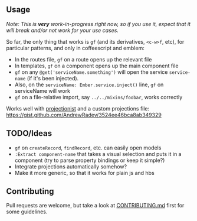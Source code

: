 ## Usage

*Note: This is **very** work-in-progress right now, so if you use it, expect that it
will break and/or not work for your use cases.*

So far, the only thing that works is `gf` (and its derivatives, `<c-w>f`,
etc), for particular patterns, and only in coffeescript and emblem:

- In the routes file, `gf` on a route opens up the relevant file
- In templates, `gf` on a component opens up the main component file
- `gf` on any `@get('serviceName.something')` will open the service
  `service-name` (if it's been injected).
- Also, on the `serviceName: Ember.service.inject()` line, `gf` on serviceName
  will work
- `gf` on a file-relative import, say `../../mixins/foobar`, works correctly

Works well with [projectionist](https://github.com/tpope/vim-projectionist)
and a custom projections file: https://gist.github.com/AndrewRadev/3524ee46bca8ab349329

## TODO/Ideas

- `gf` on `createRecord`, `findRecord`, etc. can easily open models
- `:Extract component-name` that takes a visual selection and puts it in a
  component (try to parse property bindings or keep it simple?)
- Integrate projections automatically somehow?
- Make it more generic, so that it works for plain js and hbs

## Contributing

Pull requests are welcome, but take a look at [CONTRIBUTING.md](https://github.com/AndrewRadev/ember-tools.vim/blob/master/CONTRIBUTING.md) first for some guidelines.
